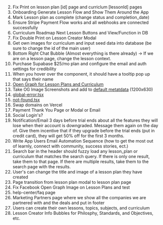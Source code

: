 2. Fix Print on lesson plan [id] page and curriclum [lessonId] pages
3. Onboarding Generate Lesson Flow and Show Them Around the App
4. Mark Lesson plan as complete (change status and completion_date)
5. Ensure Stripe Payment Flow works and all webhooks are connected successfully
6. Curriculum Roadmap Next Lesson Buttons and View/Function in DB
7. Fix Double Print on Lesson Creator Modal
8. Get own images for curriculum and input seed data into database (be sure to change the id of the main user)
9. Bottom Right Chat Bubble (Almost everything is there already) -> If we are on a lesson page, change the lesson context.
10. Purchase Supabase $25/mo plan and configure the email and auth settings for credibility
11. When you hover over the <Avatar /> component, it should have a tooltip pop up that says their name
12. [Open Graph for Lesson Plans and Curriculum](https://nextjs.org/docs/app/api-reference/file-conventions/metadata/opengraph-image)
13. Take OG Image Screenshots and add to [default metatdata](src/lib/meta/defaultMetadata.ts) (1200x630)
14. [global-error.tsx](src/app/global-error.tsx)
15. [not-found.tsx](src/app/not-found.tsx)
16. Swap domains on Vercel
17. Payment Thank You Page or Modal or Email
18. Social Login's?
19. Notification/Email 3 days before trial ends about all the features they will lose when their account is downgraded. Message them again on the day of. Give them incentive that if they upgrade before the trial ends (put in credit card), they will get 50% off for the first 3 months.
20. Write App Users Email Automation Sequence (how to get the most out of learnly, connect with community, success stories, ect.)
21. Search bar in the header should fuzzy load any lesson_plan or curriculum that matches the search query. If there is only one result, take them to that page. If there are multiple results, take them to the search page with the results.
22. User's can change the title and image of a lesson plan they have created
23. Page transition from lesson plan modal to lesson plan page
24. Fix Facebook Open Graph Image on Lesson Plans and test
25. help-center/faq page
26. Marketing Partners page where we show all the companies we are partnered with and the deals and put in footer
27. Users can create their own lessons, topics, subjects, and curriculum
28. Lesson Creator Info Bubbles for Philosphy, Standards, and Objectives, etc.
